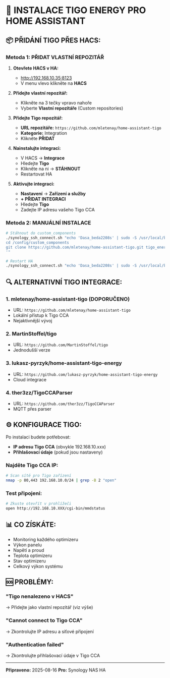 # 🔧 INSTALACE TIGO ENERGY PRO HOME ASSISTANT

## 📦 PŘIDÁNÍ TIGO PŘES HACS:

### Metoda 1: PŘIDAT VLASTNÍ REPOZITÁŘ

1. **Otevřete HACS v HA:**
   - http://192.168.10.35:8123
   - V menu vlevo klikněte na **HACS**

2. **Přidejte vlastní repozitář:**
   - Klikněte na 3 tečky vpravo nahoře
   - Vyberte **Vlastní repozitáře** (Custom repositories)
   
3. **Přidejte Tigo repozitář:**
   - **URL repozitáře:** `https://github.com/mletenay/home-assistant-tigo`
   - **Kategorie:** Integration
   - Klikněte **PŘIDAT**

4. **Nainstalujte integraci:**
   - V HACS → **Integrace**
   - Hledejte **Tigo**
   - Klikněte na ni → **STÁHNOUT**
   - Restartovat HA

5. **Aktivujte integraci:**
   - **Nastavení** → **Zařízení a služby**
   - **+ PŘIDAT INTEGRACI**
   - Hledejte **Tigo**
   - Zadejte IP adresu vašeho Tigo CCA

### Metoda 2: MANUÁLNÍ INSTALACE

```bash
# Stáhnout do custom_components
./synology_ssh_connect.sh "echo 'Dasa_beda2208s' | sudo -S /usr/local/bin/docker exec homeassistant bash -c '
cd /config/custom_components
git clone https://github.com/mletenay/home-assistant-tigo.git tigo_energy
'"

# Restart HA
./synology_ssh_connect.sh "echo 'Dasa_beda2208s' | sudo -S /usr/local/bin/docker restart homeassistant"
```

## 🔍 ALTERNATIVNÍ TIGO INTEGRACE:

### 1. **mletenay/home-assistant-tigo** (DOPORUČENO)
- URL: `https://github.com/mletenay/home-assistant-tigo`
- Lokální přístup k Tigo CCA
- Nejaktivnější vývoj

### 2. **MartinStoffel/tigo**
- URL: `https://github.com/MartinStoffel/tigo`
- Jednodušší verze

### 3. **lukasz-pyrzyk/home-assistant-tigo-energy**
- URL: `https://github.com/lukasz-pyrzyk/home-assistant-tigo-energy`
- Cloud integrace

### 4. **ther3zz/TigoCCAParser**
- URL: `https://github.com/ther3zz/TigoCCAParser`
- MQTT přes parser

## ⚙️ KONFIGURACE TIGO:

Po instalaci budete potřebovat:
- **IP adresu Tigo CCA** (obvykle 192.168.10.xxx)
- **Přihlašovací údaje** (pokud jsou nastaveny)

### Najděte Tigo CCA IP:
```bash
# Scan sítě pro Tigo zařízení
nmap -p 80,443 192.168.10.0/24 | grep -B 2 "open"
```

### Test připojení:
```bash
# Zkuste otevřít v prohlížeči
open http://192.168.10.XXX/cgi-bin/mmdstatus
```

## 📊 CO ZÍSKÁTE:

- Monitoring každého optimizeru
- Výkon panelu
- Napětí a proud
- Teplota optimizeru
- Stav optimizeru
- Celkový výkon systému

## 🆘 PROBLÉMY:

### "Tigo nenalezeno v HACS"
→ Přidejte jako vlastní repozitář (viz výše)

### "Cannot connect to Tigo CCA"
→ Zkontrolujte IP adresu a síťové připojení

### "Authentication failed"
→ Zkontrolujte přihlašovací údaje v Tigo CCA

---
**Připraveno:** 2025-08-16
**Pro:** Synology NAS HA